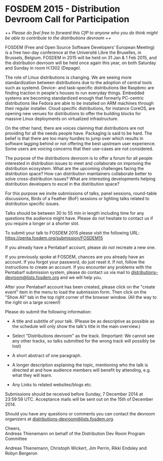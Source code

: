 # FOSDEM 2015 - Distribution Devroom Call for Participation

_++ Please do feel free to forward this CfP to anyone who you do think
might be able to contribute to the distributions devroom ++_

FOSDEM (Free and Open Source Software Developers' European Meeting) is
a free two-day conference at the Université Libre the Bruxelles, in
Brussels, Belgium. FOSDEM in 2015 will be held on 31 Jan & 1 Feb 2015,
and the distribution devroom will be held once again this year, on
both Saturday and Sunday in room H.1302 (Depage).

The role of Linux distributions is changing. We are seeing more
standardization between distributions due to the adoption of central
tools such as systemd. Device- and task-specific distributions like
Raspbmc are finding traction in people's houses to run everyday
things. Embedded systems are becoming standardized enough that
formerly PC-centric distributions like Fedora are able to be installed
on ARM machines through their regular installer. Cloud specific
distributions, for instance CoreOS, are opening new venues for
distributions to offer the building blocks for massive Linux
deployments on virtualized infrastructure.

On the other hand, there are voices claiming that distributions are
not providing for all the needs people have. Packaging is said to be
hard. The belief is that there are too many hurdles to jump over which
results in software lagging behind or not offering the best upstream
user experience. Some users are voicing concerns that their use-cases
are not considered.

The purpose of the distributions devroom is to offer a forum for all
people interested in distribution issues to meet and collaborate on
improving the distribution ecosystem. What are the upcoming challenges
facing the distribution space? How can distribution maintainers
collaborate better to solve cross-distribution issues? What are
interesting developments helping distribution developers to excel in
the distribution space?

For this purpose we invite submissions of talks, panel sessions,
round-table discussions, Birds of a Feather (BoF) sessions or lighting
talks related to distribution specific issues.

Talks should be between 30 to 55 min in length including time for any
questions the audience might have. Please do not hesitate to contact
us if you require a longer or a shorter slot.

To submit your talk to FOSDEM 2015 please visit the following URL:
 https://penta.fosdem.org/submission/FOSDEM15

If you already have a Pentabarf account, please *do not* recreate a
new one.

If you previously spoke at FOSDEM, chances are you already have an
account. If you forgot your password, do just reset it. If not, follow
the instructions to create an account. If you encounter any problems
with the Pentabarf submission system, please do contact us via mail to
distributions-devroom@lists.fosdem.org and we will help you.

After your Pentabarf account has been created, please click on the
"create event" item in the menu to load the submission form. Then
click on the "Show All" tab in the top right corner of the browser
window. (All the way to the right on a large screen!)

Please do submit the following information:

* A title and subtitle of your talk. (Please be as descriptive as
  possible as the schedule will only show the talk's title in the main
  overview.)

* Select "Distributions devroom" as the track. (Important: We cannot see any
  other tracks, so talks submitted for the wrong track will possibly be
  lost)

* A short abstract of one paragraph.

* A longer description explaining the topic, mentioning who the talk
  is directed at and how audience members will benefit by attending,
  e.g. what they will learn.

* Any Links to related websites/blogs etc.

Submissions should be received before Sunday, 7 December 2014 at
23:59:59 UTC. Acceptance mails will be sent out on the 15th of
December 2014.

Should you have any questions or comments you can contact the devroom
organizers at distributions-devroom@lists.fosdem.org.

Cheers,  
Andreas Thienemann on behalf of the Distribution Dev Room Program Committee

Andreas Thienemann, Christoph Wickert, Jim Perrin, Rikki Endsley and
Robyn Bergeron

